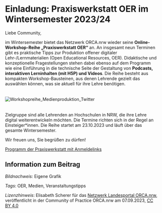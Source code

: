 # Einladung: Praxiswerkstatt OER im Wintersemester 2023/24

Liebe Community,

im Wintersemester bietet das Netzwerk ORCA.nrw wieder seine **Online-Workshop-Reihe „Praxiswerkstatt OER“**  an. An insgesamt neun Terminen gibt es praktische Tipps zur Produktion  offener digitaler Lehr-/Lernmaterialien (Open Educational Resources,  OER). Didaktische und konzeptionelle Fragestellungen stehen dabei ebenso  auf dem Programm wie eine Einführung in die technische Seite der  Gestaltung von **Podcasts, interaktiven Lerninhalten (mit H5P) und Videos**.  Die Reihe besteht aus kompakten Workshop-Bausteinen, aus denen Lehrende  gezielt das auswählen können, was sie aktuell für ihre Lehre benötigen.

<img src="https://github.com/lindahalm-hsbi/infOERmiert/assets/147709351/709ba60a-7d18-4180-bf65-0e340b1054de" style="margin: 20px 0px 20px 0px" alt="Workshopreihe_Medienproduktion_Twitter" title="Workshopreihe_Medienproduktion Ankündigung auf Twitter" /> 

Zielgruppe sind alle Lehrenden an Hochschulen in NRW, die ihre Lehre  digital weiterentwickeln möchten. Die Termine richten sich in der Regel  an Einsteiger\*innen. Die Reihe startet am 23.10.2023 und läuft über das  gesamte Wintersemester.

Wir freuen uns, Sie begrüßen zu dürfen!

[Programm der Praxiswerkstatt mit Anmeldelinks](https://www.orca.nrw/praxiswerkstatt-oer)

## Information zum Beitrag

*Bildnachweis:* Eigene Grafik

*Tags*: OER, Medien, Veranstaltungstipps

*Lizenzhinweis*: Elisabeth Scherer für das <a href="http://www.orca.nrw/ueber-uns/netzwerk" target="_blank">Netzwerk Landesportal ORCA.nrw</a>, veröffentlicht in der Community of Practice ORCA.nrw am 07.09.2023, <a href="https://creativecommons.org/licenses/by/4.0/" target="_blank">CC BY 4.0</a>
